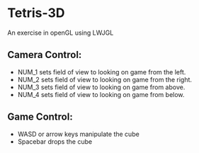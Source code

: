 # Tetris-3D
An exercise in openGL using LWJGL

## Camera Control:
* NUM_1 sets field of view to looking on game from the left.
* NUM_2 sets field of view to looking on game from the right.
* NUM_3 sets field of view to looking on game from above.
* NUM_4 sets field of view to looking on game from below.

## Game Control:
* WASD or arrow keys manipulate the cube
* Spacebar drops the cube
